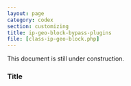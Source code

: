 ```yaml
---
layout: page
category: codex
section: customizing
title: ip-geo-block-bypass-plugins
file: [class-ip-geo-block.php]
---
```


This document is still under construction.

<!--more-->

### Title ###

[IP-Geo-Block]: https://wordpress.org/plugins/ip-geo-block/ "WordPress › IP Geo Block « WordPress Plugins"
